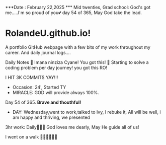 ***Date : February 22,2025 *** Mid twenties, Grad school: God's got me.....I'm so proud of you💕 day 54 of 365, May God take the lead.
# RolandeU.github.io!

A portfolio GitHub webpage with a few bits of my work throughout my career. And daily journal logs....


Daily Notes
💚 Imana ninziza Cyane! You got this!
💚 Starting to solve a coding problem per day journey! you got this RO!

I HIT 3K COMMITS YAY!!!

- Occasion: 24', Started TY 
- MIRACLE: GOD will provide always 100%.

Day 54 of 365. **Brave and thouthful!** 
- DAY: Wednesday,went to work,talked to Ivy, I rebuke it, All will be well, i am happy and thriving, we presented

3hr work: Daily💚💚💚
God loves me dearly, May He guide all of  us!


I went on a walk 💚💚💚💚💚💚
